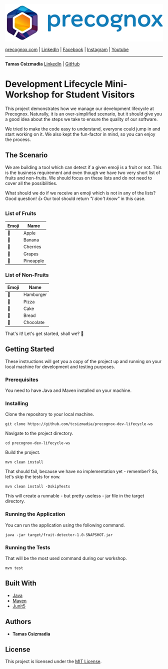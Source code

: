 ![precognox logo](assets/precognox_logo.png)

[precognox.com](https://precognox.com) | 
[LinkedIn](https://www.linkedin.com/company/precognox/) |
[Facebook](https://www.facebook.com/Precognox) |
[Instagram](https://www.instagram.com/precognox/) |
[Youtube](https://www.youtube.com/channel/UCTj_UqZJl_Ngx6rQSPKbNHA)

---

**Tamas Csizmadia** 
[LinkedIn](https://www.linkedin.com/in/tamascsizmadia/) | 
[GitHub](https://github.com/tcsizmadia)

# Development Lifecycle Mini-Workshop for Student Visitors

This project demonstrates how we manage our development lifecycle at Precognox. Naturally, it is an over-simplified scenario, but it should give you a good idea about the steps we take to ensure the quality of our software.

We tried to make the code easy to understand, everyone could jump in and start working on it. We also kept the fun-factor in mind, so you can enjoy the process.

## The Scenario

We are building a tool which can detect if a given emoji is a fruit or not. This is the business requirement and even though we have two very short list of fruits and non-fruits. We should focus on these lists and do not need to cover all the possibilities.

What should we do if we receive an emoji which is not in any of the lists? Good question! :+1: Our tool should return _"I don't know"_ in this case.

### List of Fruits

| Emoji       | Name      |
|------------ |---------- |
| :apple:     | Apple     |
| :banana:    | Banana    |
| :cherries:  | Cherries  |
| :grapes:    | Grapes    |
| :pineapple: | Pineapple |

### List of Non-Fruits

| Emoji           | Name      |
|-----------------|---------- |
| :hamburger:     | Hamburger |
| :pizza:         | Pizza     |
| :cake:          | Cake      |
| :bread:         | Bread     |
| :chocolate_bar: | Chocolate |

That's it! Let's get started, shall we? :rocket:

## Getting Started

These instructions will get you a copy of the project up and running on your local machine for development and testing purposes.

### Prerequisites

You need to have Java and Maven installed on your machine.

### Installing

Clone the repository to your local machine.

```
git clone https://github.com/tcsizmadia/precognox-dev-lifecycle-ws
```

Navigate to the project directory.

```
cd precognox-dev-lifecycle-ws
```

Build the project.

```
mvn clean install
```

That should fail, because we have no implementation yet - remember? So, let's skip the tests for now.

```
mvn clean install -DskipTests
```

This will create a runnable - but pretty useless - jar file in the target directory.

### Running the Application

You can run the application using the following command.

```
java -jar target/fruit-detector-1.0-SNAPSHOT.jar
```

### Running the Tests

That will be the most used command during our workshop.

```
mvn test
```

## Built With

* [Java](https://www.oracle.com/java/)
* [Maven](https://maven.apache.org/)
* [Junit5](https://junit.org/junit5/)

## Authors

* **Tamas Csizmadia**

## License

This project is licensed under the [MIT License](LICENSE).
